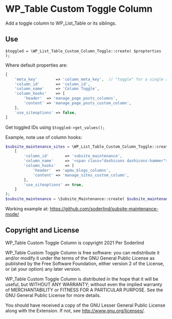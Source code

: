 # WP_Table Custom Toggle Column
Add a toggle column to WP_List_Table or its siblings.

## Use
`$toggled = \WP_List_Table_Custom_Column_Toggle::create( $propterties );`

Where default properties are:

```php
[
    'meta_key'        => 'column_meta_key',  // "toggle" for a single site is saved using post meta
    'column_id'       => 'column_id',
    'column_name'     => 'Column Toggle',
    'column_hooks'    => [
        'header'  => 'manage_page_posts_columns',
        'content' => 'manage_page_posts_custom_column',
    ],
    'use_siteoptions' => false,
]
```

Get toggled IDs using `$toggled->get_values();`

Example, note use of column hooks:

```php
$subsite_maintenance_sites = \WP_List_Table_Custom_Column_Toggle::create(
	[
		'column_id'       => 'subsite_maintenance',
		'column_name'     => '<span class="dashicons dashicons-hammer"></span>',
		'column_hooks'    => [
			'header'  => 'wpmu_blogs_columns',
			'content' => 'manage_sites_custom_column',
		],
		'use_siteoptions' => true,
	]
);
$subsite_maintenance = \Subsite_Maintenance::create( $subsite_maintenance_sites );
```

Working example at: https://github.com/soderlind/subsite-maintenance-mode/

## Copyright and License

WP_Table Custom Toggle Column is copyright 2021 Per Soderlind

WP_Table Custom Toggle Column is free software: you can redistribute it and/or modify it under the terms of the GNU General Public License as published by the Free Software Foundation, either version 2 of the License, or (at your option) any later version.

WP_Table Custom Toggle Column is distributed in the hope that it will be useful, but WITHOUT ANY WARRANTY; without even the implied warranty of MERCHANTABILITY or FITNESS FOR A PARTICULAR PURPOSE. See the GNU General Public License for more details.

You should have received a copy of the GNU Lesser General Public License along with the Extension. If not, see http://www.gnu.org/licenses/.